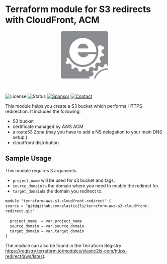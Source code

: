 # Terraform module for S3 redirects with CloudFront, ACM
<p align="center">
<img src="/assets/img/Logo_box-1-150x150.png">
</p>
<p>&nbsp;</p>

![License](https://img.shields.io/badge/license-Apache-brightgreen?logo=apache) ![Status](https://img.shields.io/badge/status-active-brightgreen.svg?logo=git) [![Sponsor](https://img.shields.io/badge/sponsors-AlexanderWiechert-blue.svg?logo=github-sponsors)](https://github.com/sponsors/AlexanderWiechert/) [![Contact](https://img.shields.io/badge/follow-@Elastic2lscom-blue.svg?logo=facebook&style=social)](https://www.facebook.com/Elastic2lscom-241339337786673/)


This module helps you create a S3 bucket which performs HTTPS redirection. It includes the following:

* S3 bucket
* certificate managed by AWS ACM
* a route53 Zone (may you have to add a NS delegation to your main DNS setup.)
* cloudfront distribution


## Sample Usage
This module requires 3 arguments.
* `project_name` will be used for s3 bucket and tags.
* `source_domain` is the domain where you need to enable the redirect for.
* `target_domain`is the domain you redirect to.

```
module "terraform-aws-s3-cloudfront-redirect" {
source = "git@github.com:elastic2ls/terraform-aws-s3-cloudfront-redirect.git"

  project_name  = var.project_name
  source_domain = var.source_domain
  target_domain = var.target_domain
}
```

The module can also be found in the Terraform Registry https://registry.terraform.io/modules/elastic2ls-com/https-redirect/aws/latest.
